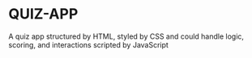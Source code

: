 # QUIZ-APP
A quiz app structured by HTML, styled by CSS and could handle logic, scoring, and interactions scripted by JavaScript
